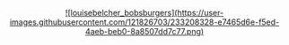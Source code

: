 <p align="center">
  <a href="https://github.com/ysbllcby">![louisebelcher_bobsburgers](https://user-images.githubusercontent.com/121826703/233208328-e7465d6e-f5ed-4aeb-beb0-8a8507dd7c77.png)
</a>
</p>
